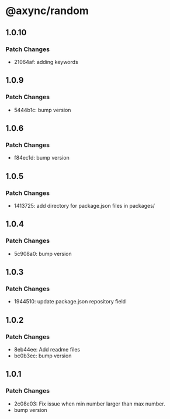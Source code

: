 # @axync/random

## 1.0.10

### Patch Changes

- 21064af: adding keywords

## 1.0.9

### Patch Changes

- 5444b1c: bump version

## 1.0.6

### Patch Changes

- f84ec1d: bump version

## 1.0.5

### Patch Changes

- 1413725: add directory for package.json files in packages/

## 1.0.4

### Patch Changes

- 5c908a0: bump version

## 1.0.3

### Patch Changes

- 1944510: update package.json repository field

## 1.0.2

### Patch Changes

- 8eb44ee: Add readme files
- bc0b3ec: bump version

## 1.0.1

### Patch Changes

- 2c08e03: Fix issue when min number larger than max number.
- bump version
